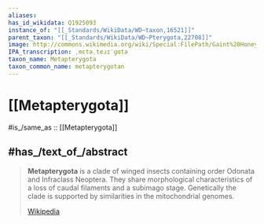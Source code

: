 ```yaml
---
aliases:
has_id_wikidata: Q1925093
instance_of: "[[_Standards/WikiData/WD~taxon,16521]]"
parent_taxon: "[[_Standards/WikiData/WD~Pterygota,22708]]"
image: http://commons.wikimedia.org/wiki/Special:FilePath/Gaint%20Honey%20Bee%20%28Apis%20dorsata%29%20on%20Tribulus%20terrestris%20W%20IMG%201020.jpg
IPA_transcription: ˌmɛtəˌteɹɪˈɡɑtə
taxon_name: Metapterygota
taxon_common_name: metapterygotan
---
```


# [[Metapterygota]] 

#is_/same_as :: [[Metapterygota]]

## #has_/text_of_/abstract 

> **Metapterygota** is a clade of winged insects containing order Odonata and Infraclass Neoptera. 
> They share morphological characteristics of a loss of caudal filaments and a subimago stage. 
> Genetically the clade is supported by similarities in the mitochondrial genomes.
>
> [Wikipedia](https://en.wikipedia.org/wiki/Metapterygota) 
> 